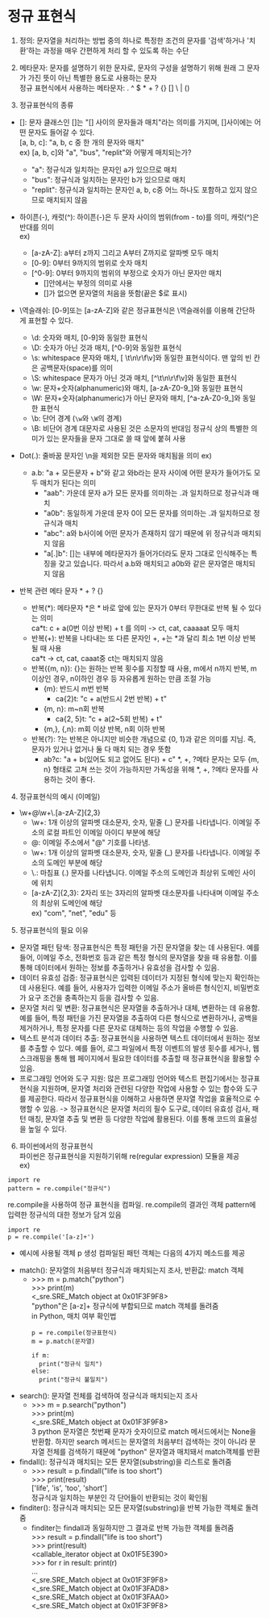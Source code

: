 # 정규 표현식

1. 정의: 문자열을 처리하는 방법 중의 하나로 특정한 조건의 문자를 '검색'하거나 '치환'하는 과정을 매우 간편하게 처리 할 수 있도록 하는 수단

2. 메타문자: 문자를 설명하기 위한 문자로, 문자의 구성을 설명하기 위해 원래 그 문자가 가진 뜻이 아닌 특별한 용도로 사용하는 문자<br>
정규 표현식에서 사용하는 메타문자: . ^ $ * + ? {} [] \ | ()

3. 정규표현식의 종류 <br>
+ []: 문자 클래스인 []는 "[] 사이의 문자들과 매치"라는 의미를 가지며, []사이에는 어떤 문자도 들어갈 수 있다. <br>
[a, b, c]: "a, b, c 중 한 개의 문자와 매치" <br>
ex) [a, b, c]와 "a", "bus", "replit"와 어떻게 매치되는가?
  - "a": 정규식과 일치하는 문자인 a가 있으므로 매치
  - "bus": 정규식과 일치하는 문자인 b가 있으므로 매치
  - "replit": 정규식과 일치하는 문자인 a, b, c중 어느 하나도 포함하고 있지 않으므로 매치되지 않음
  
+ 하이픈(-), 캐럿(^): 하이픈(-)은 두 문자 사이의 범위(from - to)를 의미, 캐럿(^)은 반대를 의미 <br>
ex)
  - [a-zA-Z]: a부터 z까지 그리고 A부터 Z까지로 알파벳 모두 매치
  - [0-9]: 0부터 9까지의 범위로 숫자 매치
  - \[^0-9]: 0부터 9까지의 범위의 부정으로 숫자가 아닌 문자만 매치
    * []안에서는 부정의 의미로 사용
    * []가 없으면 문자열의 처음을 뜻함(끝은 $로 표시)

+ \역슬래쉬: [0-9]또는 [a-zA-Z]와 같은 정규표현식은 \역슬래쉬를 이용해 간단하게 표현할 수 있다.
  - \d: 숫자와 매치, [0-9]와 동일한 표현식
  - \D: 숫자가 아닌 것과 매치, [^0-9]와 동일한 표현식
  - \s: whitespace 문자와 매치, [ \t\n\r\f\v]와 동일한 표현식이다. 맨 앞의 빈 칸은 공백문자(space)를 의미
  - \S: whitespace 문자가 아닌 것과 매치, [^\t\n\r\f\v]와 동일한 표현식
  - \w: 문자+숫자(alphanumeric)와 매치, [a-zA-Z0-9_]와 동일한 표현식
  - \W: 문자+숫자(alphanumeric)가 아닌 문자와 매치, [^a-zA-Z0-9_]와 동일한 표현식
  - \b: 단어 경계 (`\w`와 `\W`의 경계)
  - \B: 비단어 경계
대문자로 사용된 것은 소문자의 반대임
정규식 상의 특별한 의미가 있는 문자들을 문자 그대로 쓸 때 앞에 붙혀 사용

+ Dot(.): 줄바꿈 문자인 \n을 제외한 모든 문자와 매치됨을 의미
ex)
  - a.b: "a + 모든문자 + b"와 같고 와b라는 문자 사이에 어떤 문자가 들어가도 모두 매치가 된다는 의미
      * "aab": 가운데 문자 a가 모든 문자를 의미하는 .과 일치하므로 정규식과 매치
      * "a0b": 동일하게 가운데 문자 0이 모든 문자를 의미하는 .과 일치하므로 정규식과 매치
      * "abc": a와 b사이에 어떤 문자가 존재하지 않기 때문에 위 정규식과 매치되지 않음
      * "a[.]b": []는 내부에 메타문자가 들어가더라도 문자 그대로 인식해주는 특징을 갖고 있습니다. 따라서 a.b와 매치되고 a0b와 같은 문자열은 매치되지 않음

+ 반복 관련 메타 문자 * + ? {}
  - 반복(\*): 메타문자 \*은 \* 바로 앞에 있는 문자가 0부터 무한대로 반복 될 수 있다는 의미 <br>
  ca*t: c + a(0번 이상 반복) + t 를 의미 -> ct, cat, caaaaat 모두 매치
  - 반복(+): 반복을 나타내는 또 다른 문자인 +, +는 *과 달리 최소 1번 이상 반복될 때 사용 <br>
  ca\*t -> ct, cat, caaat중 ct는 매치되지 않음
  - 반복({m, n}): {}는 원하는 반복 횟수를 지정할 때 사용, m에서 n까지 반복, m이상인 경우, n이하인 경우 등 자유롭게 원하는 만큼 조절 가능
      * {m}: 반드시 m번 반복
        + ca{2}t: "c + a(반드시 2번 반복) + t"
      * {m, n}: m~n회 반복
        + ca{2, 5}t: "c + a(2~5회 반복) + t"
      * {m,}, {,n}: m회 이상 반복, n회 이하 반복
  - 반복(?): ?는 반복은 아니지만 비슷한 개념으로 {0, 1}과 같은 의미를 지님. 즉, 문자가 있거나 없거나 둘 다 매치 되는 경우 뜻함
      * ab?c: "a + b(있어도 되고 없어도 된다) + c"
*, +, ?메타 문자는 모두 {m, n} 형태로 고쳐 쓰는 것이 가능하지만 가독성을 위해 *, +, ?메타 문자를 사용하는 것이 좋다.

4. 정규표현식의 예시 (이메일)
+ \w+@\w+\\.[a-zA-Z]{2,3}
  - \w+: 1개 이상의 알파벳 대소문자, 숫자, 밑줄 (_) 문자를 나타냅니다. 이메일 주소의 로컬 파트인 이메일 아이디 부분에 해당
  - @: 이메일 주소에서 "@" 기호를 나타냄.
  - \w+: 1개 이상의 알파벳 대소문자, 숫자, 밑줄 (_) 문자를 나타냅니다. 이메일 주소의 도메인 부분에 해당
  - \\.: 마침표 (.) 문자를 나타냅니다. 이메일 주소의 도메인과 최상위 도메인 사이에 위치
  - [a-zA-Z]{2,3}: 2자리 또는 3자리의 알파벳 대소문자를 나타내며 이메일 주소의 최상위 도메인에 해당 <br>
  ex) "com", "net", "edu" 등

5. 정규표현식의 필요 이유
+ 문자열 패턴 탐색: 정규표현식은 특정 패턴을 가진 문자열을 찾는 데 사용된다. 예를 들어, 이메일 주소, 전화번호 등과 같은 특정 형식의 문자열을 찾을 때 유용함. 이를 통해 데이터에서 원하는 정보를 추출하거나 유효성을 검사할 수 있음.
+ 데이터 유효성 검증: 정규표현식은 입력된 데이터가 지정된 형식에 맞는지 확인하는 데 사용된다. 예를 들어, 사용자가 입력한 이메일 주소가 올바른 형식인지, 비밀번호가 요구 조건을 충족하는지 등을 검사할 수 있음.
+ 문자열 처리 및 변환: 정규표현식은 문자열을 추출하거나 대체, 변환하는 데 유용함. 예를 들어, 특정 패턴을 가진 문자열을 추출하여 다른 형식으로 변환하거나, 공백을 제거하거나, 특정 문자를 다른 문자로 대체하는 등의 작업을 수행할 수 있음.
+ 텍스트 분석과 데이터 추출: 정규표현식을 사용하면 텍스트 데이터에서 원하는 정보를 추출할 수 있다. 예를 들어, 로그 파일에서 특정 이벤트의 발생 횟수를 세거나, 웹 스크래핑을 통해 웹 페이지에서 필요한 데이터를 추출할 때 정규표현식을 활용할 수 있음.
+ 프로그래밍 언어와 도구 지원: 많은 프로그래밍 언어와 텍스트 편집기에서는 정규표현식을 지원하며, 문자열 처리와 관련된 다양한 작업에 사용할 수 있는 함수와 도구를 제공한다. 따라서 정규표현식을 이해하고 사용하면 문자열 작업을 효율적으로 수행할 수 있음.
-> 정규표현식은 문자열 처리의 필수 도구로, 데이터 유효성 검사, 패턴 매칭, 문자열 추출 및 변환 등 다양한 작업에 활용된다. 이를 통해 코드의 효율성을 높일 수 있다.

6. 파이썬에서의 정규표현식 <br>
파이썬은 정규표현식을 지원하기위해 re(regular expression) 모듈을 제공 <br>
ex) 
```
import re
pattern = re.compile("정규식")  
```
re.compile을 사용하여 정규 표현식을 컴파일. re.compile의 결과인 객체 pattern에 입력한 정규식의 대한 정보가 담겨 있음

```
import re
p = re.compile('[a-z]+')
```
* 예시에 사용될 객체 p 생성
컴파일된 패턴 객체는 다음의 4가지 메소드를 제공
+ match(): 문자열의 처음부터 정규식과 매치되는지 조사, 반환값: match 객체
  - \>>> m = p.match("python") <br>
    \>>> print(m) <br>
    <_sre.SRE_Match object at 0x01F3F9F8> <br>
    "python"은 [a-z]+ 정규식에 부합되므로 match 객체를 돌려줌 <br>
    in Python, 매치 여부 확인법
    ```
    p = re.compile(정규표현식)
    m = p.match(문자열)

    if m:
      print("정규식 일치")
    else:
      print("정규식 불일치")
    ```
+ search(): 문자열 전체를 검색하여 정규식과 매치되는지 조사
  - \>>> m = p.search("python") <br>
    \>>> print(m) <br>
    <_sre.SRE_Match object at 0x01F3F9F8> <br>
    3 python 문자열은 첫번째 문자가 숫자이므로 match 메서드에서는 None을 반환함. 하지만 search 메서드는 문자열의 처음부터 검색하는 것이 아니라 문자열 전체를 검색하기 때문에 "python" 문자열과 매치돼서 match객체를 반환
+ findall(): 정규식과 매치되는 모든 문자열(substring)을 리스트로 돌려줌
  - \>>> result = p.findall("life is too short") <br>
    \>>> print(result) <br>
    \['life', 'is', 'too', 'short'] <br>
    정규식과 일치하는 부분인 각 단어들이 반환되는 것이 확인됨
+ finditer(): 정규식과 매치되는 모든 문자열(substring)을 반복 가능한 객체로 돌려줌
  - finditer는 findall과 동일하지만 그 결과로 반복 가능한 객체를 돌려줌 <br>
    \>>> result = p.findall("life is too short") <br>
    \>>> print(result) <br>
    <callable_iterator object at 0x01F5E390> <br>
    \>>> for r in result: print(r) <br>
    ... <br>
    <_sre.SRE_Match object at 0x01F3F9F8> <br>
    <_sre.SRE_Match object at 0x01F3FAD8> <br>
    <_sre.SRE_Match object at 0x01F3FAA0> <br>
    <_sre.SRE_Match object at 0x01F3F9F8> <br>

   